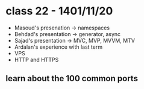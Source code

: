# class 22 - 1401/11/20

- Masoud's presenation -> namespaces
- Behdad's presentation -> generator, async
- Sajad's presentation -> MVC, MVP, MVVM, MTV
- Ardalan's experience with last term
- VPS
- HTTP and HTTPS

## learn about the 100 common ports
